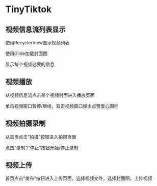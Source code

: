 # TinyTiktok

## 视频信息流列表显示

使用RecyclerView显示视频列表 

使用Glide加载封面图 

显示每个视频必要的信息

## 视频播放

从视频信息流点击某个视频封面进入播放页面

单击视频窗口暂停/继续，双击视频窗口弹出点赞爱心图标

##  视频拍摄录制

从首页点击”拍摄”按钮进入拍摄页面

点击“录制”/”停止”按钮开始/停止录制

##  视频上传

首页点击”发布”按钮进入上传页面。选择视频文件，选择封面图，上传视频
